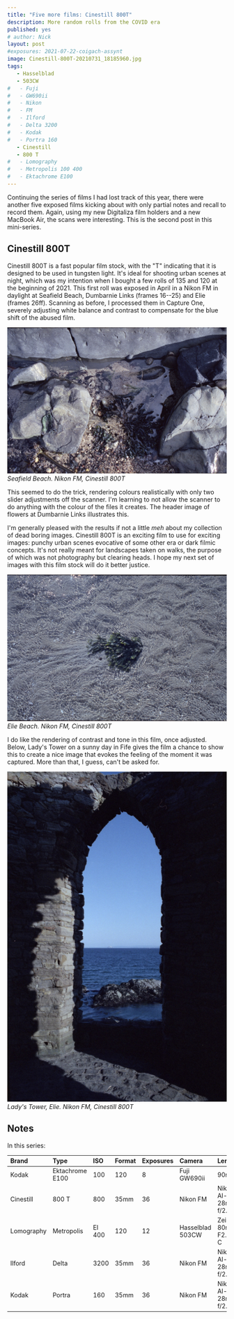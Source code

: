 ```yaml
---
title: "Five more films: Cinestill 800T"
description: More random rolls from the COVID era
published: yes
# author: Nick
layout: post
#exposures: 2021-07-22-coigach-assynt
image: Cinestill-800T-20210731_18185960.jpg
tags:
   - Hasselblad
   - 503CW
#   - Fuji
#   - GW690ii
#   - Nikon
#   - FM
#   - Ilford
#   - Delta 3200
#   - Kodak
#   - Portra 160
   - Cinestill
   - 800 T
#   - Lomography
#   - Metropolis 100 400
#   - Ektachrome E100
---
```

Continuing the series of films I had lost track of this year, there were another five exposed films kicking about with only partial notes and recall to record them. Again, using my new Digitaliza film holders and a new MacBook Air, the scans were interesting. This is the second post in this mini-series.

## Cinestill 800T

Cinestill 800T is a fast popular film stock, with the "T" indicating that it is designed to be used in tungsten light. It's ideal for shooting urban scenes at night, which was my intention when I bought a few rolls of 135 and 120 at the beginning of 2021. This first roll was exposed in April in a Nikon FM in daylight at Seafield Beach, Dumbarnie Links (frames 16--25) and Elie (frames 26ff). Scanning as before, I processed them in Capture One, severely adjusting white balance and contrast to compensate for the blue shift of the abused film.

![](/img/Cinestill-800T-20210731_18112996.jpg)
*Seafield Beach. Nikon FM, Cinestill 800T*

This seemed to do the trick, rendering colours realistically with only two slider adjustments off the scanner. I'm learning to not allow the scanner to do anything with the colour of the files it creates. The header image of flowers at Dumbarnie Links illustrates this.

I'm generally pleased with the results if not a little *meh* about my collection of dead boring images. Cinestill 800T is an exciting film to use for exciting images: punchy urban scenes evocative of some other era or dark filmic concepts. It's not really meant for landscapes taken on walks, the purpose of which was not photography but clearing heads. I hope my next set of images with this film stock will do it better justice.

![](/img/Cinestill-800T-20210731_18550535.jpg)
*Elie Beach. Nikon FM, Cinestill 800T*

I do like the rendering of contrast and tone in this film, once adjusted. Below, Lady's Tower on a sunny day in Fife gives the film a chance to show this to create a nice image that evokes the feeling of the moment it was captured. More than that, I guess, can't be asked for.

![](/img/Cinestill-800T-20210731_19054350.jpg)
*Lady's Tower, Elie. Nikon FM, Cinestill 800T*

## Notes

In this series:

Brand|Type|ISO|Format|Exposures|Camera|Lens
:----|:---|:--|:-----|:--------|:-----|:----
Kodak|Ektachrome E100|100|120|8|Fuji GW690ii|90mm
Cinestill|800 T|800|35mm|36|Nikon FM|Nikon AI-s 28mm f/2.8 
Lomography|Metropolis|EI 400|120|12|Hasselblad 503CW|Zeiss 80mm F2.8 C
Ilford|Delta|3200|35mm|36|Nikon FM|Nikon AI-s 28mm f/2.8 
Kodak|Portra|160|35mm|36|Nikon FM|Nikon AI-s 28mm f/2.8 
